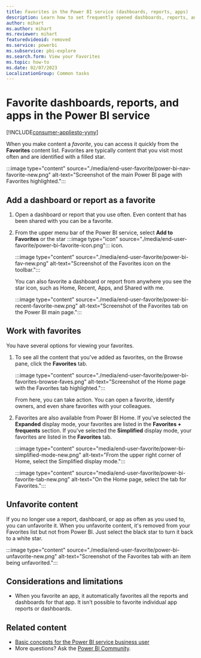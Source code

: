 ```yaml
---
title: Favorites in the Power BI service (dashboards, reports, apps)
description: Learn how to set frequently opened dashboards, reports, and apps as favorites in the Power BI service.
author: mihart
ms.author: mihart
ms.reviewer: mihart
featuredvideoid: removed
ms.service: powerbi
ms.subservice: pbi-explore
ms.search.form: View your Favorites
ms.topic: how-to
ms.date: 02/07/2023
LocalizationGroup: Common tasks
---
```


# Favorite dashboards, reports, and apps in the Power BI service

[!INCLUDE[consumer-appliesto-yyny](../includes/consumer-appliesto-yyny.md)]

When you make content a *favorite*, you can access it quickly from the **Favorites** content list. Favorites are typically content that you visit most often and are identified with a filled star.

   :::image type="content" source="./media/end-user-favorite/power-bi-nav-favorite-new.png" alt-text="Screenshot of the main Power BI page with Favorites highlighted.":::

## Add a dashboard or report as a favorite

1. Open a dashboard or report that you use often. Even content that has been shared with you can be a favorite.

2. From the upper menu bar of the Power BI service, select **Add to Favorites** or the star :::image type="icon" source="./media/end-user-favorite/power-bi-favorite-icon.png"::: icon.

   :::image type="content" source="./media/end-user-favorite/power-bi-fav-new.png" alt-text="Screenshot of the Favorites icon on the toolbar.":::

   You can also favorite a dashboard or report from anywhere you see the star icon, such as Home, Recent, Apps, and Shared with me.

   :::image type="content" source="./media/end-user-favorite/power-bi-recent-favorite-new.png" alt-text="Screenshot of the Favorites tab on the Power BI main page.":::
   

## Work with favorites

You have several options for viewing your favorites.

1. To see all the content that you've added as favorites, on the Browse pane, click the **Favorites** tab.

   :::image type="content" source="./media/end-user-favorite/power-bi-favorites-browse-faves.png" alt-text="Screenshot of the Home page with the Favorites tab highlighted.":::

   From here, you can take action. You can open a favorite, identify owners, and even share favorites with your colleagues.

2. Favorites are also available from Power BI Home. If you've selected the **Expanded** display mode, your favorites are listed in the **Favorites + frequents** section. If you've selected the **Simplified** display mode, your favorites are listed in the **Favorites** tab.

   :::image type="content" source="media/end-user-favorite/power-bi-simplified-mode-new.png" alt-text="From the upper right corner of Home, select the Simplified display mode.":::

   :::image type="content" source="media/end-user-favorite/power-bi-favorite-tab-new.png" alt-text="On the Home page, select the tab for Favorites.":::

## Unfavorite content

If you no longer use a report, dashboard, or app as often as you used to, you can unfavorite it. When you unfavorite content, it's removed from your Favorites list but not from Power BI. Just select the black star to turn it back to a white star.

   :::image type="content" source="./media/end-user-favorite/power-bi-unfavorite-new.png" alt-text="Screenshot of the Favorites tab with an item being unfavorited.":::

## Considerations and limitations

- When you favorite an app, it automatically favorites all the reports and dashboards for that app. It isn't possible to favorite individual app reports or dashboards.

## Related content

- [Basic concepts for the Power BI service business user](end-user-basic-concepts.md)
- More questions? Ask the [Power BI Community](https://community.powerbi.com/).
